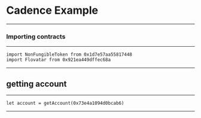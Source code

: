 # Cadence Example 
---
### Importing contracts 
---
```cadence
import NonFungibleToken from 0x1d7e57aa55817448
import Flovatar from 0x921ea449dffec68a
```
---
## getting account 
---
```cadence
let account = getAccount(0x73e4a1094d0bcab6)
```
---

      
